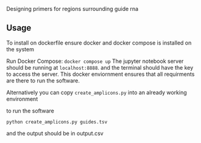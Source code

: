 Designing primers for regions surrounding guide rna

## Usage

To install on dockerfile ensure docker and docker compose is installed on the system

Run Docker Compose:
    ```
    docker compose up
    ```
    The jupyter notebook server should be running at `localhost:8888`. and the terminal should have the key to access the server. This docker enviornment ensures that all requirments are there to run the software.


Alternatively you can copy `create_amplicons.py` into an already working environment

to run the software 
```
python create_amplicons.py guides.tsv
```

and the output should be in output.csv
